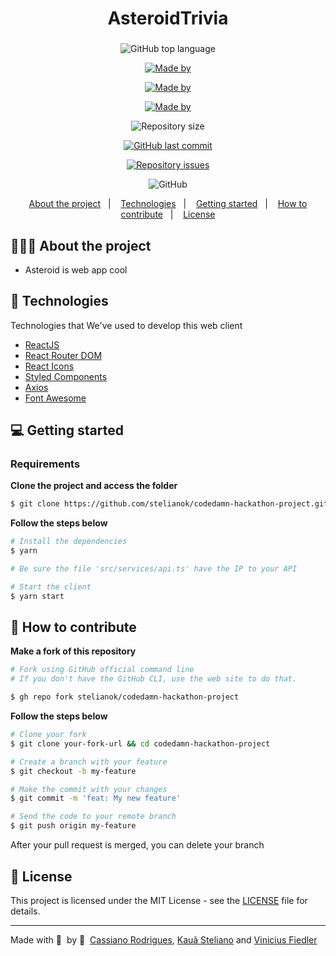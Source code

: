 <h1 align="center">
	<!-- <img alt="Logo" src=".github/logo.png" width="200px" /> -->
  AsteroidTrivia
</h1>

<h3 align="center">
</h3>

<p align="center"></p>

<p align="center">
  <img alt="GitHub top language" src="https://img.shields.io/github/languages/top/stelianok/codedamn-hackathon-project">
    <p align="center">
      <a href="https://www.linkedin.com/in/kszinhu/">
        <img alt="Made by" src="https://img.shields.io/badge/made%20by-Cassiano%20Rodrigues-gree">
      </a>
    </p>
    <p align="center">
      <a href="https://www.linkedin.com/in/stelianok/">
        <img alt="Made by" src="https://img.shields.io/badge/made%20by-Kauã%20Steliano-gree">
      </a>
    </p>
    <p align="center">
      <a href="https://www.linkedin.com/in/vinicius-fiedler">
        <img alt="Made by" src="https://img.shields.io/badge/made%20by-Vinicius%20Fiedler-gree">
      </a>
    </p>
 </p>
  
  <p align="center">
    <img alt="Repository size" src="https://img.shields.io/github/repo-size/stelianok/codedamn-hackathon-project">
  </p>
  <p align="center">
  <a href="https://github.com/stelianok/codedamn-hackathon-project/commits/master">
    <img alt="GitHub last commit" src="https://img.shields.io/github/last-commit/stelianok/codedamn-hackathon-project">
  </a>
  </p>
  <p align="center">
  <a href="https://github.com/stelianok/codedamn-hackathon-project/issues">
    <img alt="Repository issues" src="https://img.shields.io/github/issues/stelianok/codedamn-hackathon-project">
  </a>
  </p>
  <p align="center">
  <img alt="GitHub" src="https://img.shields.io/github/license/stelianok/codedamn-hackathon-project">
  </p>
</p>


<p align="center">
  <a href="#-about-the-project">About the project</a>&nbsp;&nbsp;&nbsp;|&nbsp;&nbsp;&nbsp;
  <a href="#-technologies">Technologies</a>&nbsp;&nbsp;&nbsp;|&nbsp;&nbsp;&nbsp;
  <a href="#-getting-started">Getting started</a>&nbsp;&nbsp;&nbsp;|&nbsp;&nbsp;&nbsp;
  <a href="#-how-to-contribute">How to contribute</a>&nbsp;&nbsp;&nbsp;|&nbsp;&nbsp;&nbsp;
  <a href="#-license">License</a>
</p>

## 👨🏻‍💻 About the project

- <p> Asteroid is web app cool </p>



## 🚀 Technologies

Technologies that We've used to develop this web client

- [ReactJS](https://reactjs.org/)
- [React Router DOM](https://reacttraining.com/react-router/)
- [React Icons](https://react-icons.netlify.com/#/)
- [Styled Components](https://styled-components.com/)
- [Axios](https://github.com/axios/axios)
- [Font Awesome](https://github.com/FortAwesome/Font-Awesome)


## 💻 Getting started

### Requirements

**Clone the project and access the folder**

```bash
$ git clone https://github.com/stelianok/codedamn-hackathon-project.git && cd codedamn-hackathon-project
```

**Follow the steps below**

```bash
# Install the dependencies
$ yarn

# Be sure the file 'src/services/api.ts' have the IP to your API

# Start the client
$ yarn start
```

## 🤔 How to contribute

**Make a fork of this repository**

```bash
# Fork using GitHub official command line
# If you don't have the GitHub CLI, use the web site to do that.

$ gh repo fork stelianok/codedamn-hackathon-project
```

**Follow the steps below**

```bash
# Clone your fork
$ git clone your-fork-url && cd codedamn-hackathon-project

# Create a branch with your feature
$ git checkout -b my-feature

# Make the commit with your changes
$ git commit -m 'feat: My new feature'

# Send the code to your remote branch
$ git push origin my-feature
```

After your pull request is merged, you can delete your branch

## 📝 License

This project is licensed under the MIT License - see the [LICENSE](LICENSE) file for details.

---

Made with 💜 &nbsp;by 👋 &nbsp;[Cassiano Rodrigues](https://www.linkedin.com/in/stelianok/), [Kauã Steliano](https://www.linkedin.com/in/stelianok/) and [Vinicius Fiedler](https://www.linkedin.com/in/vinicius-fiedler)